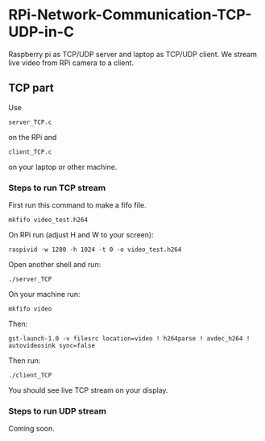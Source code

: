 # RPi-Network-Communication-TCP-UDP-in-C
Raspberry pi as TCP/UDP server and laptop as TCP/UDP client. We stream live video from RPi camera to a client.

## TCP part
Use
```console
server_TCP.c
```
on the RPi and
```console
client_TCP.c
```
on your laptop or other machine.

### Steps to run TCP stream
First run this command to make a fifo file.
```console
mkfifo video_test.h264
```
On RPi run (adjust H and W to your screen):
```console
raspivid -w 1280 -h 1024 -t 0 -o video_test.h264
```

Open another shell and run:
```console
./server_TCP
```

On your machine run:
```console
mkfifo video
```

Then:
```console
gst-launch-1.0 -v filesrc location=video ! h264parse ! avdec_h264 ! autovideosink sync=false
```

Then run:
```console
./client_TCP
```

You should see live TCP stream on your display.


### Steps to run UDP stream

Coming soon.
